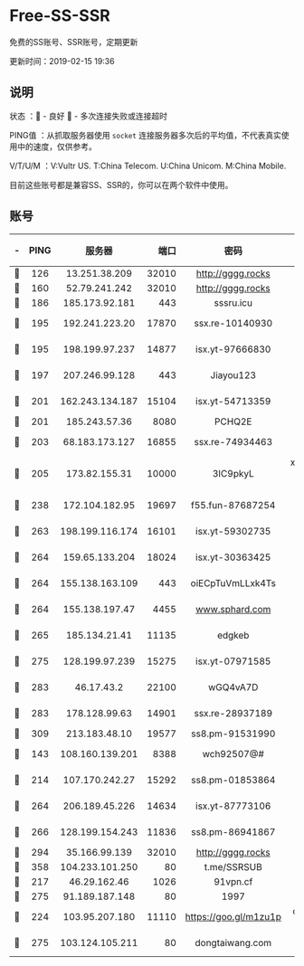 # Free-SS-SSR

免费的SS账号、SSR账号，定期更新

更新时间：2019-02-15 19:36

## 说明

状态     ：🙂 - 良好 🙁 - 多次连接失败或连接超时

PING值   ：从抓取服务器使用 `socket` 连接服务器多次后的平均值，不代表真实使用中的速度，仅供参考。

V/T/U/M  ：V:Vultr US. T:China Telecom. U:China Unicom. M:China Mobile.

目前这些账号都是兼容SS、SSR的，你可以在两个软件中使用。

## 账号

|-|PING|服务器|端口|密码|加密方式|区域|V/T/U/M|
|:----:|:----:|:-----:|-----:|:----:|:----:|:----:|:----:|
|🙂|126|13.251.38.209|32010|http://gggg.rocks|chacha20|SG|9↑/10↑/9↑/9↑|
|🙂|160|52.79.241.242|32010|http://gggg.rocks|chacha20|KR|8↑/9↑/8↑/8↑|
|🙂|186|185.173.92.181|443|sssru.icu|rc4-md5|RU|10↑/9↑/9↑/10↑|
|🙂|195|192.241.223.20|17870|ssx.re-10140930|aes-256-cfb|US|10↑/10↑/10↑/10↑|
|🙂|195|198.199.97.237|14877|isx.yt-97666830|aes-256-cfb|US|3↑/2↑/2↑/2↑|
|🙂|197|207.246.99.128|443|Jiayou123|aes-256-cfb|US|9↑/10↑/10↑/10↑|
|🙂|201|162.243.134.187|15104|isx.yt-54713359|aes-256-cfb|US|3↑/2↑/2↑/2↑|
|🙂|201|185.243.57.36|8080|PCHQ2E|rc4-md5|US|10↑/9↓/8↓/10↑|
|🙂|203|68.183.173.127|16855|ssx.re-74934463|aes-256-cfb|US|10↑/10↑/10↑/10↑|
|🙂|205|173.82.155.31|10000|3IC9pkyL|xchacha20-ietf-poly1305|US|10↑/10↑/10↑/10↑|
|🙂|238|172.104.182.95|19697|f55.fun-87687254|aes-256-cfb|SG|10↑/10↑/10↑/10↑|
|🙂|263|198.199.116.174|16101|isx.yt-59302735|aes-256-cfb|US|3↑/2↑/2↑/2↑|
|🙂|264|159.65.133.204|18024|isx.yt-30363425|aes-256-cfb|SG|3↑/2↑/2↑/2↑|
|🙂|264|155.138.163.109|443|oiECpTuVmLLxk4Ts|aes-256-cfb|US|6↓/10↑/10↑/10↑|
|🙂|264|155.138.197.47|4455|www.sphard.com|aes-256-cfb|US|9↑/10↑/9↑/9↑|
|🙂|265|185.134.21.41|11135|edgkeb|aes-256-cfb|GB|10↑/10↑/10↑/10↑|
|🙂|275|128.199.97.239|15275|isx.yt-07971585|aes-256-cfb|SG|3↑/2↑/2↑/2↑|
|🙂|283|46.17.43.2|22100|wGQ4vA7D|aes-256-gcm|RU|4↓/10↑/10↑/10↑|
|🙂|283|178.128.99.63|14901|ssx.re-28937189|aes-256-cfb|SG|10↑/10↑/10↑/10↑|
|🙂|309|213.183.48.10|19577|ss8.pm-91531990|rc4-md5|RU|10↑/10↑/10↑/10↑|
|🙂|143|108.160.139.201|8388|wch92507@#|aes-256-cfb|JP|10↑/10↑/10↑/10↑|
|🙂|214|107.170.242.27|15292|ss8.pm-01853864|aes-256-cfb|US|10↑/10↑/10↑/10↑|
|🙂|264|206.189.45.226|14634|isx.yt-87773106|aes-256-cfb|SG|3↑/2↑/2↑/2↑|
|🙂|266|128.199.154.243|11836|ss8.pm-86941867|aes-256-cfb|SG|9↑/9↑/8↑/9↑|
|🙂|294|35.166.99.139|32010|http://gggg.rocks|chacha20|US|8↑/7↑/8↑/7↑|
|🙂|358|104.233.101.250|80|t.me/SSRSUB|rc4-md5|CA|10↑/10↑/10↑/10↑|
|🙂|217|46.29.162.46|1026|91vpn.cf|rc4-md5|RU|10↑/10↑/10↑/10↑|
|🙂|275|91.189.187.148|80|1997|chacha20|US|10↑/10↑/10↑/10↑|
|🙁|224|103.95.207.180|11110|https://goo.gl/m1zu1p|chacha20-ietf|US|9↓/9↓/9↓/10↑|
|🙁|275|103.124.105.211|80|dongtaiwang.com|aes-256-cfb|US|10↑/10↑/10↑/10↑|
